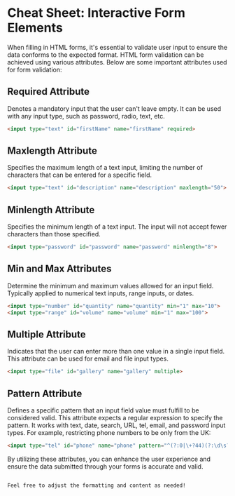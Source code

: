 


# Cheat Sheet: Interactive Form Elements

When filling in HTML forms, it's essential to validate user input to ensure the data conforms to the expected format. HTML form validation can be achieved using various attributes. Below are some important attributes used for form validation:

## Required Attribute
Denotes a mandatory input that the user can't leave empty. It can be used with any input type, such as password, radio, text, etc.

```html
<input type="text" id="firstName" name="firstName" required>
```

## Maxlength Attribute
Specifies the maximum length of a text input, limiting the number of characters that can be entered for a specific field.

```html
<input type="text" id="description" name="description" maxlength="50">
```

## Minlength Attribute
Specifies the minimum length of a text input. The input will not accept fewer characters than those specified.

```html
<input type="password" id="password" name="password" minlength="8">
```

## Min and Max Attributes
Determine the minimum and maximum values allowed for an input field. Typically applied to numerical text inputs, range inputs, or dates.

```html
<input type="number" id="quantity" name="quantity" min="1" max="10">
<input type="range" id="volume" name="volume" min="1" max="100">
```

## Multiple Attribute
Indicates that the user can enter more than one value in a single input field. This attribute can be used for email and file input types.

```html
<input type="file" id="gallery" name="gallery" multiple>
```

## Pattern Attribute
Defines a specific pattern that an input field value must fulfill to be considered valid. This attribute expects a regular expression to specify the pattern. It works with text, date, search, URL, tel, email, and password input types. For example, restricting phone numbers to be only from the UK:

```html
<input type="tel" id="phone" name="phone" pattern="^(?:0|\+?44)(?:\d\s?){9,10}$">
```

By utilizing these attributes, you can enhance the user experience and ensure the data submitted through your forms is accurate and valid.
```

Feel free to adjust the formatting and content as needed!